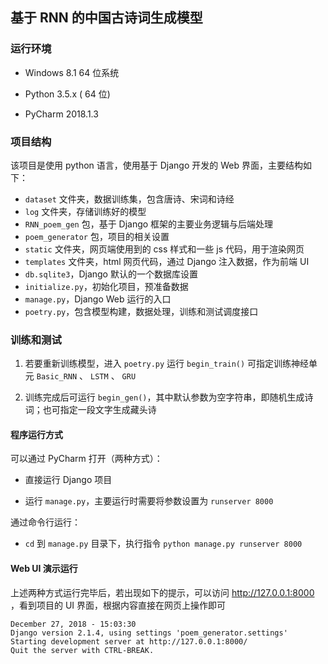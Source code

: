 ## 基于 RNN 的中国古诗词生成模型


### 运行环境

* Windows 8.1 64 位系统 

* Python 3.5.x ( 64 位)

* PyCharm 2018.1.3


### 项目结构

该项目是使用 python 语言，使用基于 Django 开发的 Web 界面，主要结构如下：

* `dataset` 文件夹，数据训练集，包含唐诗、宋词和诗经
* `log` 文件夹，存储训练好的模型
* `RNN_poem_gen` 包，基于 Django 框架的主要业务逻辑与后端处理
* `poem_generator` 包，项目的相关设置
* `static` 文件夹，网页端使用到的 css 样式和一些 js 代码，用于渲染网页
* `templates` 文件夹，html 网页代码，通过 Django 注入数据，作为前端 UI
* `db.sqlite3`，Django 默认的一个数据库设置
* `initialize.py`，初始化项目，预准备数据
* `manage.py`，Django Web 运行的入口
* `poetry.py`，包含模型构建，数据处理，训练和测试调度接口


### 训练和测试

1. 若要重新训练模型，进入 `poetry.py` 运行 `begin_train()` 可指定训练神经单元 `Basic_RNN` 、 `LSTM` 、 `GRU` 

2. 训练完成后可运行 `begin_gen()`，其中默认参数为空字符串，即随机生成诗词；也可指定一段文字生成藏头诗


#### 程序运行方式

可以通过 PyCharm 打开（两种方式）：

* 直接运行 Django 项目

* 运行 `manage.py`，主要运行时需要将参数设置为 `runserver 8000`

通过命令行运行：

* `cd` 到 `manage.py` 目录下，执行指令 `python manage.py runserver 8000`


#### Web UI 演示运行

上述两种方式运行完毕后，若出现如下的提示，可以访问 <http://127.0.0.1:8000> ，看到项目的 UI 界面，根据内容直接在网页上操作即可

```
December 27, 2018 - 15:03:30
Django version 2.1.4, using settings 'poem_generator.settings'
Starting development server at http://127.0.0.1:8000/
Quit the server with CTRL-BREAK.
```